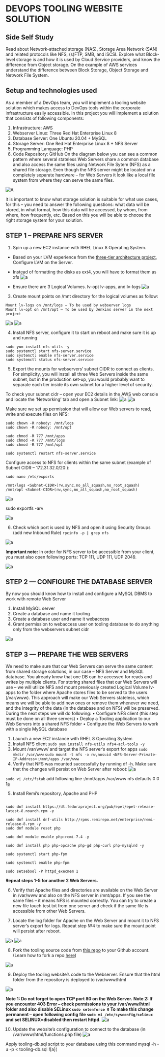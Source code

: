 # DEVOPS TOOLING WEBSITE SOLUTION

## Side Self Study
Read about Network-attached storage (NAS), Storage Area Network (SAN) and related protocols like NFS, (s)FTP, SMB, and iSCSI. Explore what Block-level storage is and how it is used by Cloud Service providers, and know the difference from Object storage.
On the example of AWS services understand the difference between Block Storage, Object Storage and Network File System.

## Setup and technologies used
As a member of a DevOps team, you will implement a tooling website solution which makes access to DevOps tools within the corporate infrastructure easily accessible.
In this project you will implement a solution that consists of following components:
1.	Infrastructure: AWS
2.	Webserver Linux: Three Red Hat Enterprise Linux 8
3.	Database Server: One Ubuntu 20.04 + MySQL
4.	Storage Server: One Red Hat Enterprise Linux 8 + NFS Server
5.	Programming Language: PHP
6.	Code Repository: GitHub
On the diagram below you can see a common pattern where several stateless Web Servers share a common database and also access the same files using Network File Sytem (NFS) as a shared file storage. Even though the NFS server might be located on a completely separate hardware – for Web Servers it look like a local file system from where they can serve the same files.

![A](https://github.com/IwunzeGE/DevOps-Project/blob/eedcfb28cf50ef2e9f8dcf93f4cca07c318f2900/DEVOPS%20TOOLING%20WEBSITE%20SOLUTION/images/server%20diagram.png)

It is important to know what storage solution is suitable for what use cases, for this – you need to answer the following questions: what data will be stored, in what format, how this data will be accessed, by whom, from where, how frequently, etc. Based on this you will be able to choose the right storage system for your solution.
 

## STEP 1 – PREPARE NFS SERVER
1.	Spin up a new EC2 instance with RHEL Linux 8 Operating System.
-	Based on your LVM experience from the [three-tier architecture project](https://github.com/IwunzeGE/DevOps-Project/blob/123636af62cf9854ec71bc0b21e1687b1952d162/THREE-TIER%20ARCHITECTURE/README.md), Configure LVM on the Server.

-	Instead of formatting the disks as ext4, you will have to format them as xfs
![a](https://github.com/IwunzeGE/DevOps-Project/blob/123636af62cf9854ec71bc0b21e1687b1952d162/DEVOPS%20TOOLING%20WEBSITE%20SOLUTION/images/format%20xfs.png)

-	Ensure there are 3 Logical Volumes. lv-opt lv-apps, and lv-logs
![a](https://github.com/IwunzeGE/DevOps-Project/blob/123636af62cf9854ec71bc0b21e1687b1952d162/DEVOPS%20TOOLING%20WEBSITE%20SOLUTION/images/lvcreate%20apps,logs,opt.png)

3.	Create mount points on /mnt directory for the logical volumes as follow:
```Mount lv-apps on /mnt/apps – To be used by webservers
Mount lv-logs on /mnt/logs – To be used by webserver logs
Mount lv-opt on /mnt/opt – To be used by Jenkins server in the next project
```
![a](https://github.com/IwunzeGE/DevOps-Project/blob/d02ae2a89b6729382b23527a3e219f08137e90ec/DEVOPS%20TOOLING%20WEBSITE%20SOLUTION/images/mkdir.png)
![a](https://github.com/IwunzeGE/DevOps-Project/blob/d02ae2a89b6729382b23527a3e219f08137e90ec/DEVOPS%20TOOLING%20WEBSITE%20SOLUTION/images/mount.png)

4.	Install NFS server, configure it to start on reboot and make sure it is up and running
```sudo yum -y update
sudo yum install nfs-utils -y
sudo systemctl start nfs-server.service
sudo systemctl enable nfs-server.service
sudo systemctl status nfs-server.service
```
5.	Export the mounts for webservers’ subnet CIDR to connect as clients. For simplicity, you will install all three Web Servers inside the same subnet, but in the production set-up, you would probably want to separate each tier inside its own subnet for a higher level of security.

To check your subnet cidr – open your EC2 details in the AWS web console and locate the ‘Networking’ tab and open a Subnet link:
![a](https://github.com/IwunzeGE/DevOps-Project/blob/b5c049f898bad3b63444ac15fcb8a21a5509e357/DEVOPS%20TOOLING%20WEBSITE%20SOLUTION/images/ipv4%20cidr1.png)
![a](https://github.com/IwunzeGE/DevOps-Project/blob/b5c049f898bad3b63444ac15fcb8a21a5509e357/DEVOPS%20TOOLING%20WEBSITE%20SOLUTION/images/ipv4%20cidr2.png)


Make sure we set up permission that will allow our Web servers to read, write and execute files on NFS:
```sudo chown -R nobody: /mnt/apps
sudo chown -R nobody: /mnt/logs
sudo chown -R nobody: /mnt/opt
 
sudo chmod -R 777 /mnt/apps
sudo chmod -R 777 /mnt/logs
sudo chmod -R 777 /mnt/opt
 ```
`sudo systemctl restart nfs-server.service`

Configure access to NFS for clients within the same subnet (example of Subnet CIDR – 172.31.32.0/20 ):

`sudo nano /etc/exports`
 
```/mnt/apps <Subnet-CIDR>(rw,sync,no_all_squash,no_root_squash)
/mnt/logs <Subnet-CIDR>(rw,sync,no_all_squash,no_root_squash)
/mnt/opt <Subnet-CIDR>(rw,sync,no_all_squash,no_root_squash)
```
![a](https://github.com/IwunzeGE/DevOps-Project/blob/b5c049f898bad3b63444ac15fcb8a21a5509e357/DEVOPS%20TOOLING%20WEBSITE%20SOLUTION/images/etc-exports.png)

sudo exportfs -arv

![a](https://github.com/IwunzeGE/DevOps-Project/blob/b5c049f898bad3b63444ac15fcb8a21a5509e357/DEVOPS%20TOOLING%20WEBSITE%20SOLUTION/images/export-arv.png)

6.	Check which port is used by NFS and open it using Security Groups (add new Inbound Rule)
`rpcinfo -p | grep nfs`

![a](https://github.com/IwunzeGE/DevOps-Project/blob/b5c049f898bad3b63444ac15fcb8a21a5509e357/DEVOPS%20TOOLING%20WEBSITE%20SOLUTION/images/rpcinfo.png)

**Important note:** In order for NFS server to be accessible from your client, you must also open following ports: TCP 111, UDP 111, UDP 2049.

![a](https://github.com/IwunzeGE/DevOps-Project/blob/b5c049f898bad3b63444ac15fcb8a21a5509e357/DEVOPS%20TOOLING%20WEBSITE%20SOLUTION/images/inbound%20rules.png)

## STEP 2 — CONFIGURE THE DATABASE SERVER
By now you should know how to install and configure a MySQL DBMS to work with remote Web Server
1.	Install MySQL server
2.	Create a database and name it tooling
3.	Create a database user and name it webaccess
4.	Grant permission to webaccess user on tooling database to do anything only from the webservers subnet cidr

![a](https://github.com/IwunzeGE/DevOps-Project/blob/b5c049f898bad3b63444ac15fcb8a21a5509e357/DEVOPS%20TOOLING%20WEBSITE%20SOLUTION/images/database.png)

## STEP 3 — PREPARE THE WEB SERVERS

We need to make sure that our Web Servers can serve the same content from shared storage solutions, in our case – NFS Server and MySQL database.
You already know that one DB can be accessed for reads and writes by multiple clients. For storing shared files that our Web Servers will use – we will utilize NFS and mount previously created Logical Volume lv-apps to the folder where Apache stores files to be served to the users (/var/www).
This approach will make our Web Servers stateless, which means we will be able to add new ones or remove them whenever we need, and the integrity of the data (in the database and on NFS) will be preserved.
During the next steps we will do following:
•	Configure NFS client (this step must be done on all three servers)
•	Deploy a Tooling application to our Web Servers into a shared NFS folder
•	Configure the Web Servers to work with a single MySQL database
1.	Launch a new EC2 instance with RHEL 8 Operating System
2.	Install NFS client
`sudo yum install nfs-utils nfs4-acl-tools -y`
3.	Mount /var/www/ and target the NFS server’s export for apps
`sudo mkdir /var/www`
`sudo mount -t nfs -o rw,nosuid <NFS-Server-Private-IP-Address>:/mnt/apps /var/www`
4.	Verify that NFS was mounted successfully by running df -h. Make sure that the changes will persist on Web Server after reboot:
![a](https://github.com/IwunzeGE/DevOps-Project/blob/3cb3602530a8e23fbda5801d0470507b496447b3/DEVOPS%20TOOLING%20WEBSITE%20SOLUTION/images/df%20apps.png)

`sudo vi /etc/fstab`
add following line
<NFS-Server-Private-IP-Address>:/mnt/apps /var/www nfs defaults 0 0
1[a](https://github.com/IwunzeGE/DevOps-Project/blob/3cb3602530a8e23fbda5801d0470507b496447b3/DEVOPS%20TOOLING%20WEBSITE%20SOLUTION/images/fstab.png)
 
5.	Install Remi’s repository, Apache and PHP
 
 ```sudo yum install httpd -y
 
sudo dnf install https://dl.fedoraproject.org/pub/epel/epel-release-latest-8.noarch.rpm -y
 
sudo dnf install dnf-utils http://rpms.remirepo.net/enterprise/remi-release-8.rpm -y 
sudo dnf module reset php
 
sudo dnf module enable php:remi-7.4 -y
 
sudo dnf install php php-opcache php-gd php-curl php-mysqlnd -y
 	
sudo systemctl start php-fpm
 
sudo systemctl enable php-fpm
 
sudo setsebool -P httpd_execmem 1
```
**Repeat steps 1-5 for another 2 Web Servers.**

6.	Verify that Apache files and directories are available on the Web Server in /var/www and also on the NFS server in /mnt/apps. If you see the same files – it means NFS is mounted correctly. You can try to create a new file touch test.txt from one server and check if the same file is accessible from other Web Servers.

7.	Locate the log folder for Apache on the Web Server and mount it to NFS server’s export for logs. Repeat step №4 to make sure the mount point will persist after reboot.

![a](https://github.com/IwunzeGE/DevOps-Project/blob/3cb3602530a8e23fbda5801d0470507b496447b3/DEVOPS%20TOOLING%20WEBSITE%20SOLUTION/images/df%20logs.png)
![a](https://github.com/IwunzeGE/DevOps-Project/blob/3cb3602530a8e23fbda5801d0470507b496447b3/DEVOPS%20TOOLING%20WEBSITE%20SOLUTION/images/fstab%20logs.png)

8.	Fork the tooling source code from [this repo](https://github.com/IwunzeGE/DevopsToolingWebsite) to your Github account. (Learn how to fork a repo [here](https://youtu.be/f5grYMXbAV0))

![a](https://github.com/IwunzeGE/DevOps-Project/blob/3c918a8b0627979a763769c5c7d9e36c5d1e4dda/DEVOPS%20TOOLING%20WEBSITE%20SOLUTION/images/git%20clone.png)
 
9.	Deploy the tooling website’s code to the Webserver. Ensure that the html folder from the repository is deployed to /var/www/html

![a](https://github.com/IwunzeGE/DevOps-Project/blob/e0e209d1d8cd9ebacadfaa803e56383f07819c3a/DEVOPS%20TOOLING%20WEBSITE%20SOLUTION/images/cp%20html.png)
 
**Note 1: Do not forget to open TCP port 80 on the Web Server.**
**Note 2: If you encounter 403 Error – check permissions to your /var/www/html folder and also disable SELinux `sudo setenforce 0`**
**To make this change permanent – open following config file `sudo vi /etc/sysconfig/selinux` and set SELINUX=disabled then restart httpd.**
 ![a](https://github.com/IwunzeGE/DevOps-Project/blob/3c918a8b0627979a763769c5c7d9e36c5d1e4dda/DEVOPS%20TOOLING%20WEBSITE%20SOLUTION/images/se%20disabled.png)

10.	Update the website’s configuration to connect to the database (in /var/www/html/functions.php file)
![a](https://github.com/IwunzeGE/DevOps-Project/blob/3c918a8b0627979a763769c5c7d9e36c5d1e4dda/DEVOPS%20TOOLING%20WEBSITE%20SOLUTION/images/sss.png)

Apply tooling-db.sql script to your database using this command mysql -h <databse-private-ip> -u <db-username> -p <db-name> < tooling-db.sql
![a](

